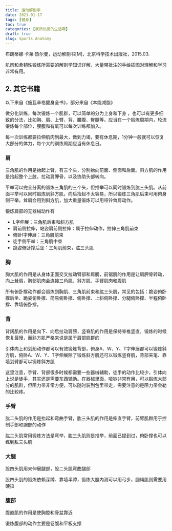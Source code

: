 ```yaml
---
title: 运动解剖学
date: 2021-01-17
tags: [健身]
toc: true
categories: [我所热爱的生活啊]
draft: true
slug: Sports Anatomy
---
```


布朗蒂娜·卡莱·热尔曼，运动解剖书[M]，北京科学技术出版社，2015.03.

肌肉和柔韧性锻炼所需要的解剖学知识详解，大量带批注的手绘插图对理解和学习非常有用。

<!--more-->



## 2. 其它书籍

以下来自《施瓦辛格健身全书》，部分来自《本能减脂》

做分化训练，每次锻炼一个肌群，可以简单的分为上身和下身 ，也可以有更多细致的分法，比如胸、肩、上臂、背、腰腹、臀腿等。应当在一个锻炼周期内，轮流锻炼每个部位，腰腹和有氧可以每次训练都加入。

每一次训练都要拉伸肌肉到最大，做到力竭，要有休息期，1分钟一般就可以恢复大部分的体力，每个大的训练周期应当有休息日。

### 肩

三角肌的作用是抬起上臂，有三个头，分别抬向前面、侧面和后面。斜方肌的作用是抬起整个上肢，拉动肩胛骨，以及协助头部转向。

平举可以完全分离的锻炼三角肌的三个头，但推举可以同时锻炼到肱三头肌。从前面平举可以同时锻炼到斜方肌，向后抬起不太容易，所以锻炼三角肌后束可用俯身侧平举。耸肩会用到斜方肌，加大重量锻炼可以用哑铃耸肩动作。

锻炼肩部的无器械动作有

- L字伸展：三角肌后束和斜方肌
- 肩前侧拉伸，站姿肩前侧拉伸：属于拉伸动作，拉伸三角肌前束
- 俯卧I字伸展：三角肌前束
- 徒手侧平举：三角肌中束
- 跪姿俯卧撑后坐：三角肌前束，肱三头肌

### 胸

胸大肌的作用是从身体正面交叉拉动臂部和肩膀，前锯肌的作用是让肩胛骨转动，向上耸肩，胸部肌肉会连接三角肌、斜方肌、手臂肌肉和腹肌

所有俯卧撑动作都会锻炼到胸肌、三角肌前束和肱三头肌，常见的包括：跪姿俯卧撑后坐、跪姿俯卧撑、简易俯卧撑、俯卧撑、上斜俯卧撑、分腿俯卧撑、半程俯卧撑、靠墙俯卧撑。 

### 背

背阔肌的作用是向下、向后拉动肩膀，竖脊肌的作用是保持脊椎竖直，锻炼的时候恢复最慢，而斜方肌严格来说是属于肩部肌群的

引体向上和划船动作都可以有效锻炼背部，俯身A、W、Y、T字伸展都可以锻炼斜方肌，俯卧A、W、Y、T字伸展除了锻炼斜方肌还可以锻炼竖脊肌，背部夹笔、靠墙划臂都可以锻炼斜方肌

这里注意，手臂、背部很多时候都需要一些器械辅助，徒手的动作比较少，引体向上说是徒手，其实还是需要东西辅助。在器械里面，哑铃非常有用，可以锻炼大部分的肌群，但阻力带非常方便，可以随时装到包里带走，需要注意的是阻力带会勒的比较疼。

### 手臂

肱二头肌的作用是抬起和弯曲手臂，肱三头肌的作用是伸直手臂，前臂肌群用于控制手部和腕部的动作

肱二头肌常用锻炼方法是弯举，肱三头肌则是推举，前面已提到过，俯卧撑也可以练到肱三头肌

### 大腿

股四头肌用来伸展腿部，股二头肌弯曲腿部

股四头肌的锻炼依赖深蹲、靠墙半蹲，锻炼大腿内测可以用弓步，腘绳肌则需要用硬拉

### 腹部

腹直肌的作用是使胸腔和骨盆靠近

锻炼腹部的动作主要是卷腹和平板支撑

​                